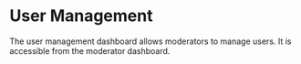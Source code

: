 # User Management

The user management dashboard allows moderators to manage users. It is accessible from the moderator dashboard.